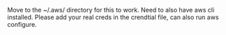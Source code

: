 Move to the ~/.aws/ directory for this to work.
Need to also have aws cli installed. Please add your real 
creds in the crendtial file, can also run aws configure.
